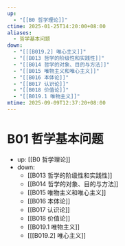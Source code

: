 ```yaml
---
up:
  - "[[B0 哲学理论]]"
ctime: 2025-01-25T14:20:00+08:00
aliases:
  - 哲学基本问题
down:
  - "[[[B019.2] 唯心主义]]"
  - "[[B013 哲学的阶级性和实践性]]"
  - "[[B014 哲学的对象、目的与方法]]"
  - "[[B015 唯物主义和唯心主义]]"
  - "[[B016 本体论]]"
  - "[[B017 认识论]]"
  - "[[B018 价值论]]"
  - "[[B019.1 唯物主义]]"
mtime: 2025-09-09T12:37:20+08:00
---
```


# B01 哲学基本问题

- up: [[B0 哲学理论]]
- down:	
	- [[B013 哲学的阶级性和实践性]]
	- [[B014 哲学的对象、目的与方法]]
	- [[B015 唯物主义和唯心主义]]
	- [[B016 本体论]]
	- [[B017 认识论]]
	- [[B018 价值论]]
	- [[B019.1 唯物主义]]
	- [[[B019.2] 唯心主义]]
	
